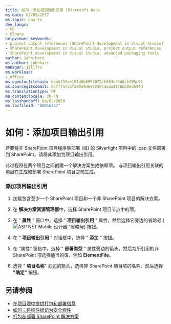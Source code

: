 ```yaml
---
title: 如何：添加项目输出引用 |Microsoft Docs
ms.date: 02/02/2017
ms.topic: how-to
dev_langs:
- VB
- CSharp
helpviewer_keywords:
- project output references [SharePoint development in Visual Studio]
- SharePoint development in Visual Studio, project output references
- SharePoint development in Visual Studio, advanced packaging tools
author: John-Hart
ms.author: johnhart
manager: jillfra
ms.workload:
- office
ms.openlocfilehash: bea0f39ae161d8b695f872cb634c35d0cb205c91
ms.sourcegitcommit: 6cfffa72af599a9d667249caaaa411bb28ea69fd
ms.translationtype: MT
ms.contentlocale: zh-CN
ms.lasthandoff: 09/02/2020
ms.locfileid: "86016747"
---
```

# <a name="how-to-add-a-project-output-reference"></a>如何：添加项目输出引用
  若要将非 SharePoint 项目程序集部署 (或) 的 Silverlight 项目中的 .xap 文件部署到 SharePoint，请将其添加为项目输出引用。

 此过程将在两个项目之间创建一个解决方案生成依赖项。 与项目输出引用关联的项目在生成和部署 SharePoint 项目之前生成。

### <a name="to-add-a-project-output-reference"></a>添加项目输出引用

1. 加载包含至少一个 SharePoint 项目和一个非 SharePoint 项目的解决方案。

2. 在 **解决方案资源管理器**中，选择 SharePoint 项目节点中的项。

3. 在 " **属性** " 窗口中，选择 " **项目输出引用** " 属性，然后选择它旁边的省略号 (![ASP.NET Mobile 设计器](../sharepoint/media/mwellipsis.gif "ASP.NET 移动设计器中的省略号") "省略号) 按钮。

4. 在 " **项目输出引用** " 对话框中，选择 " **添加** " 按钮。

5. 在 "属性" 窗格中，选择 " **部署类型** " 属性旁边的箭头，然后为所引用的非 SharePoint 项选择适当的值，例如 **ElementFile**。

6. 选择 " **项目名称**" 旁边的箭头，选择非 SharePoint 项目项的名称，然后选择 **"确定"** 按钮。

## <a name="see-also"></a>另请参阅
- [在项目项中提供打包和部署信息](../sharepoint/providing-packaging-and-deployment-information-in-project-items.md)
- [如何：将控件标记为安全控件](../sharepoint/how-to-mark-controls-as-safe-controls.md)
- [打包和部署 SharePoint 解决方案](../sharepoint/packaging-and-deploying-sharepoint-solutions.md)
